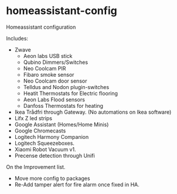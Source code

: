 # homeassistant-config
Homeassistant configuration

Includes: 

- Zwave 
   - Aeon labs USB stick
   - Qubino Dimmers/Switches
   - Neo Coolcam PIR
   - Fibaro smoke sensor
   - Neo Coolcam door sensor 
   - Telldus and Nodon plugin-switches
   - Heatit Thermostats for Electric flooring 
   - Aeon Labs Flood sensors 
   - Danfoss Thermostats for heating
- Ikea Trådfri through Gateway. (No automations on Ikea software) 
- Lifx Z led strips 
- Google Assistant (Homes/Home Minis) 
- Google Chromecasts
- Logitech Harmony Companion
- Logitech Squeezeboxes. 
- Xiaomi Robot Vacuum v1. 
- Precense detection through Unifi 

On the Improvement list. 

- Move more config to packages 
- Re-Add tamper alert for fire alarm once fixed in HA. 
